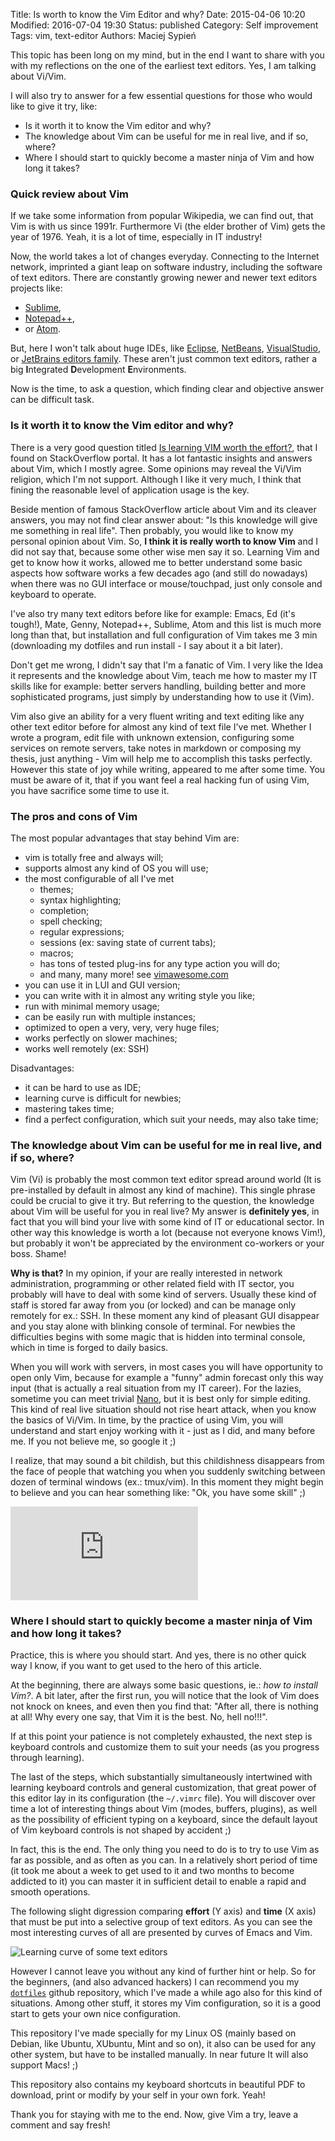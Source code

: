 Title:      Is worth to know the Vim Editor and why?
Date:       2015-04-06 10:20
Modified:   2016-07-04 19:30
Status:     published
Category:   Self improvement
Tags:       vim, text-editor
Authors:    Maciej Sypień
<!--
Summary:    I'll try to gather all my current experience about writing the code, also writing in many text editors and finally express my opinion that is that worth to learn Vi/Vim.
-->

<!--
<div class="intro-article-image-sm" markdown="1">
  ![Logo of Vim]({filename}/images/Vim_logo.png)
</div>
-->

This topic has been long on my mind, but in the end I want to share with you with my reflections on the one of the earliest text editors. Yes, I am talking about Vi/Vim.

I will also try to answer for a few essential questions for those who would like to give it try, like:

- Is it worth it to know the Vim editor and why?
- The knowledge about Vim can be useful for me in real live, and if so, where?
- Where I should start to quickly become a master ninja of Vim and how long it takes?


### Quick review about Vim

If we take some information from popular Wikipedia, we can find out, that Vim is with us since 1991r. Furthermore Vi (the elder brother of Vim) gets the year of 1976. Yeah, it is a lot of time, especially in IT industry!

Now, the world takes a lot of changes everyday. Connecting to the Internet network, imprinted a giant leap on software industry, including the software of text editors. There are constantly growing newer and newer text editors projects like:

*   [Sublime][3],
*   [Notepad++][2],
*   or [Atom][4].

But, here I won't talk about huge IDEs, like [Eclipse](), [NetBeans](), [VisualStudio](), or [JetBrains editors family](). These aren't just common text editors, rather a big **I**ntegrated **D**evelopment **E**nvironments.

Now is the time, to ask a question, which finding clear and objective answer can be difficult task.


### Is it worth it to know the Vim editor and why?

There is a very good question titled [Is learning VIM worth the effort?][5], that I found on StackOverflow portal. It has a lot fantastic insights and answers about Vim, which I mostly agree. Some opinions may reveal the Vi/Vim religion, which I'm not support. Although I like it very much, I think that fining the reasonable level of application usage is the key.

Beside mention of famous StackOverflow article about Vim and its cleaver answers, you may not find clear answer about: "Is this knowledge will give me something in real life". Then probably, you would like to know my personal opinion about Vim. So, **I think it is really worth to know Vim** and I did not say that, because some other wise men say it so. Learning Vim and get to know how it works, allowed me to better understand some basic aspects how software works a few decades ago (and still do nowadays) when there was no GUI interface or mouse/touchpad, just only console and keyboard to operate.

I've also try many text editors before like for example: Emacs, Ed (it's tough!), Mate, Genny, Notepad++, Sublime, Atom and this list is much more long than that, but installation and full configuration of Vim takes me 3 min (downloading my dotfiles and run install - I say about it a bit later).

Don't get me wrong, I didn't say that I'm a fanatic of Vim. I very like the Idea it represents and the knowledge about Vim, teach me how to master my IT skills like for example: better servers handling, building better and more sophisticated programs, just simply by understanding how to use it (Vim).

Vim also give an ability for a very fluent writing and text editing like any other text editor before for almost any kind of text file I've met. Whether I wrote a program, edit file with unknown extension, configuring some services on remote servers, take notes in markdown or composing my thesis, just anything - Vim will help me to accomplish this tasks perfectly. However this state of joy while writing, appeared to me after some time. You must be aware of it, that if you want feel a real hacking fun of using Vim, you have sacrifice some time to use it.

### The pros and cons of Vim

The most popular advantages that stay behind Vim are:

-   vim is totally free and always will;
-   supports almost any kind of OS you will use;
-   the most configurable of all I've met
    -   themes;
    -   syntax highlighting;
    -   completion;
    -   spell checking;
    -   regular expressions;
    -   sessions (ex: saving state of current tabs);
    -   macros;
    -   has tons of tested plug-ins for any type action you will do;
    -   and many, many more! see [vimawesome.com][vimawesome-webpage]
-   you can use it in LUI and GUI version;
-   you can write with it in almost any writing style you like;
-   run with minimal memory usage;
-   can be easily run with multiple instances;
-   optimized to open a very, very, very huge files;
-   works perfectly on slower machines;
-   works well remotely (ex: SSH)

Disadvantages:

-   it can be hard to use as IDE;
-   learning curve is difficult for newbies;
-   mastering takes time;
-   find a perfect configuration, which suit your needs, may also take time;


### The knowledge about Vim can be useful for me in real live, and if so, where?

Vim (Vi) is probably the most common text editor spread around world (It is pre-installed by default in almost any kind of machine). This single phrase could be crucial to give it try. But referring to the question, the knowledge about Vim will be useful for you in real live? My answer is **definitely yes**, in fact that you will bind your live with some kind of IT or educational sector. In other way this knowledge is worth a lot (because not everyone knows Vim!), but probably it won't be appreciated by the environment co-workers or your boss. Shame!

**Why is that?** In my opinion, if your are really interested in network administration, programming or other related field with IT sector, you probably will have to deal with some kind of servers. Usually these kind of staff is stored far away from you (or locked) and can be manage only remotely for ex.: SSH. In these moment any kind of pleasant GUI disappear and you stay alone with blinking console of terminal. For newbies the difficulties begins with some magic that is hidden into terminal console, which in time is forged to daily basics.

When you will work with servers, in most cases you will have opportunity to open only Vim, because for example a "funny" admin forecast only this way input (that is actually a real situation from my IT career). For the lazies, sometime you can meet trivial [Nano][6], but it is best only for simple editing. This kind of real live situation should not rise heart attack, when you know the basics of Vi/Vim. In time, by the practice of using Vim, you will understand and start enjoy working with it - just as I did, and many before me. If you not believe me, so google it ;)

I realize, that may sound a bit childish, but this childishness disappears from the face of people that watching you when you suddenly switching between dozen of terminal windows (ex.: tmux/vim). In this moment they might begin to believe and you can hear something like: "Ok, you have some skill" ;)

<div class="embed-responsive embed-responsive-16by9">
  <iframe class="embed-responsive-item" src="https://www.youtube.com/embed/VZar4VSP0P0" frameborder="0" allowfullscreen></iframe>
</div>


### Where I should start to quickly become a master ninja of Vim and how long it takes?

Practice, this is where you should start. And yes, there is no other quick way I know, if you want to get used to the hero of this article.

At the beginning, there are always some basic questions, ie.: *how to install Vim?*. A bit later, after the first run, you will notice that the look of Vim does not knock on knees, and even then you find that: "After all, there is nothing at all! Why every one say, that Vim it is the best. No, hell no!!!".

If at this point your patience is not completely exhausted, the next step is keyboard controls and customize them to suit your needs (as you progress through learning).

The last of the steps, which substantially simultaneously intertwined with learning keyboard controls and general customization, that great power of this editor lay in its configuration (the `~/.vimrc` file). You will discover over time a lot of interesting things about Vim (modes, buffers, plugins), as well as the possibility of efficient typing on a keyboard, since the default layout of Vim keyboard controls is not shaped by accident ;)

In fact, this is the end. The only thing you need to do is to try to use Vim as far as possible, and as often as you can. In a relatively short period of time (it took me about a week to get used to it and two months to become addicted to it) you can master it in sufficient detail to enable a rapid and smooth operations.

The following slight digression comparing **effort** (Y axis) and **time** (X axis) that must be put into a selective group of text editors. As you can see the most interesting curves of all are presented by curves of Emacs and Vim.

![Learning curve of some text editors]({filename}/images/text_editors.jpg)

However I cannot leave you without any kind of further hint or help. So for the beginners, (and also advanced hackers) I can recommend you my [`dotfiles`][8] github repository, which I've made a while ago also for this kind of situations. Among other stuff, it stores my Vim configuration, so it is a good start to gets your own nice configuration.

This repository I've made specially for my Linux OS (mainly based on Debian, like Ubuntu, XUbuntu, Mint and so on), it also can be used for any other system, but have to be installed manually. In near future It will also support Macs! ;)

This repository also contains my keyboard shortcuts in beautiful PDF to download, print or modify by your self in your own fork. Yeah!

Thank you for staying with me to the end. Now, give Vim a try, leave a comment and say fresh!


 [1]: http://www.microsoft.com/microsoft-hololens/en-us
 [2]: http://notepad-plus-plus.org/
 [3]: http://www.sublimetext.com/
 [4]: https://atom.io/
 [5]: http://stackoverflow.com/questions/597077/is-learning-vim-worth-the-effort
 [6]: http://www.nano-editor.org/
 [7]: https://github.com/egel/code-wiki/blob/master/programs/vim/vim.md
 [8]: https://github.com/egel/dot-files
 [vimawesome-webpage]: http://vimawesome.com/
